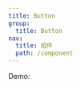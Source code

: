 ```yaml
---
title: Button
group:
  title: Button
nav:
  title: 组件
  path: /component
---
```


Demo:

<code src="./demo/base.tsx" />
